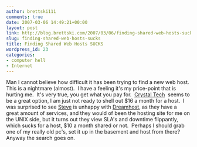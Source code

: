 ```yaml
---
author: brettski111
comments: true
date: 2007-03-06 14:49:21+00:00
layout: post
link: http://blog.brettski.com/2007/03/06/finding-shared-web-hosts-sucks/
slug: finding-shared-web-hosts-sucks
title: Finding Shared Web Hosts SUCKS
wordpress_id: 23
categories:
- computer hell
- Internet
---
```


Man I cannot believe how difficult it has been trying to find a new web host.  This is a nightmare (almost).  I have a feeling it's my price-point that is hurting me.  It's very true, you get what you pay for.  [Crystal Tech](http://crystaltech.com)  seems to be a great option, I am just not ready to shell out $16 a month for a host.  I was surprised to see [Steve](http://www.furrygoat.com) is unhappy with [Dreamhost](http://www.dreamhost.com), as they have a great amount of services, and they would of been the hosting site for me on the UNIX side, but it turns out they view SLA's and downtime flippantly, which sucks for a host, $10 a month shared or not.  Perhaps I should grab one of my really old pc's, set it up in the basement and host from there?  Anyway the search goes on.
